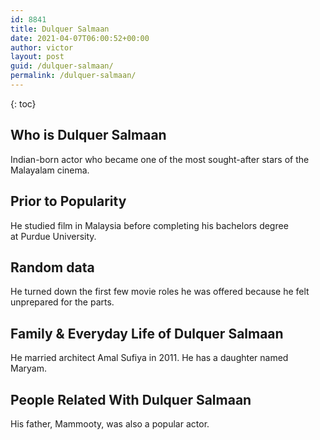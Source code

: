 ```yaml
---
id: 8841
title: Dulquer Salmaan
date: 2021-04-07T06:00:52+00:00
author: victor
layout: post
guid: /dulquer-salmaan/
permalink: /dulquer-salmaan/
---
```



{: toc}


## Who is Dulquer Salmaan



Indian-born actor who became one of the most sought-after stars of the Malayalam cinema.

                
                
                
## Prior to Popularity



He studied film in Malaysia before completing his bachelors degree at Purdue University.

                
                
                
## Random data



He turned down the first few movie roles he was offered because he felt unprepared for the parts.

                
                
                
## Family & Everyday Life of Dulquer Salmaan



He married architect Amal Sufiya in 2011. He has a daughter named Maryam. 

                
                
                
## People Related With Dulquer Salmaan



His father, Mammooty, was also a popular actor.

                
              
            
          
          
          